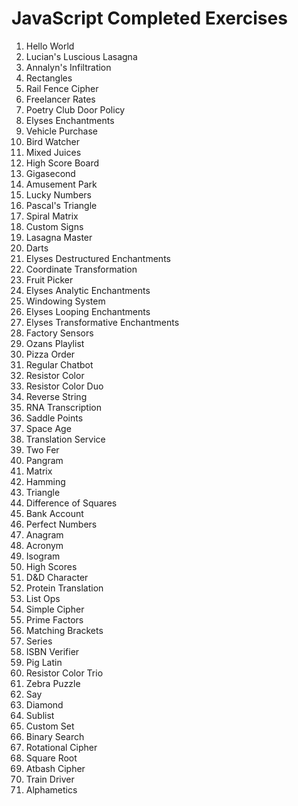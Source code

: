 # JavaScript Completed Exercises

1. Hello World
2. Lucian's Luscious Lasagna
3. Annalyn's Infiltration
4. Rectangles
5. Rail Fence Cipher
6. Freelancer Rates
7. Poetry Club Door Policy
8. Elyses Enchantments
9. Vehicle Purchase
10. Bird Watcher
11. Mixed Juices
12. High Score Board
13. Gigasecond
14. Amusement Park
15. Lucky Numbers
16. Pascal's Triangle
17. Spiral Matrix
18. Custom Signs
19. Lasagna Master
20. Darts
21. Elyses Destructured Enchantments
22. Coordinate Transformation
23. Fruit Picker
24. Elyses Analytic Enchantments
25. Windowing System
26. Elyses Looping Enchantments
27. Elyses Transformative Enchantments
28. Factory Sensors
29. Ozans Playlist
30. Pizza Order
31. Regular Chatbot
32. Resistor Color
33. Resistor Color Duo
34. Reverse String
35. RNA Transcription
36. Saddle Points
37. Space Age
38. Translation Service
39. Two Fer
40. Pangram
41. Matrix
42. Hamming
43. Triangle
44. Difference of Squares
45. Bank Account
46. Perfect Numbers
47. Anagram
48. Acronym
49. Isogram
50. High Scores
51. D\&D Character
52. Protein Translation
53. List Ops
54. Simple Cipher
55. Prime Factors
56. Matching Brackets
57. Series
58. ISBN Verifier
59. Pig Latin
60. Resistor Color Trio
61. Zebra Puzzle
62. Say
63. Diamond
64. Sublist
65. Custom Set
66. Binary Search
67. Rotational Cipher
68. Square Root
69. Atbash Cipher
70. Train Driver
71. Alphametics
